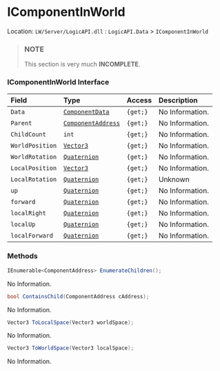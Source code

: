 # IComponentInWorld
Location: `LW/Server/LogicAPI.dll` : `LogicAPI.Data` > `IComponentInWorld`

> ### NOTE
> This section is very much **INCOMPLETE**.

### IComponentInWorld Interface
Field | Type | Access | Description
:-- | :-- | :-- | :--
`Data` | [`ComponentData`](./CS-ComponentData.md) | `{get;}` | No Information.
`Parent` | [`ComponentAddress`](./CS-ComponentAddress.md) | `{get;}` | No Information.
`ChildCount` | `int` | `{get;}` | No Information.
`WorldPosition`| [`Vector3`](https://docs.unity3d.com/ScriptReference/Vector3.html) | `{get;}` | No Information.
`WorldRotation` | [`Quaternion`](https://docs.unity3d.com/ScriptReference/Quaternion.html) | `{get;}` | No Information.
`LocalPosition`| [`Vector3`](https://docs.unity3d.com/ScriptReference/Vector3.html) | `{get;}` | No Information.
`LocalRotation` | [`Quaternion`](https://docs.unity3d.com/ScriptReference/Quaternion.html) | `{get;}` | Unknown
`up` | [`Quaternion`](https://docs.unity3d.com/ScriptReference/Quaternion.html) | `{get;}` | No Information.
`forward` | [`Quaternion`](https://docs.unity3d.com/ScriptReference/Quaternion.html) | `{get;}` | No Information.
`localRight` | [`Quaternion`](https://docs.unity3d.com/ScriptReference/Quaternion.html) | `{get;}` | No Information.
`localUp` | [`Quaternion`](https://docs.unity3d.com/ScriptReference/Quaternion.html) | `{get;}` | No Information.
`localForward` | [`Quaternion`](https://docs.unity3d.com/ScriptReference/Quaternion.html) | `{get;}` | No Information.

### Methods

```cs
IEnumerable<ComponentAddress> EnumerateChildren();
```
No Information.
&nbsp;
```cs
bool ContainsChild(ComponentAddress cAddress);
```
No Information.
&nbsp;
```cs
Vector3 ToLocalSpace(Vector3 worldSpace);
```
No Information.
&nbsp;
```cs
Vector3 ToWorldSpace(Vector3 localSpace);
```
No Information.